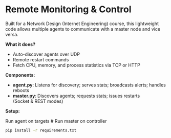 # Remote Monitoring & Control

Built for a Network Design (Internet Engineering) course, this lightweight code allows multiple agents to communicate with a master node and vice versa.

**What it does?**

* Auto-discover agents over UDP
* Remote restart commands
* Fetch CPU, memory, and process statistics via TCP or HTTP

**Components:**

* **agent.py**: Listens for discovery; serves stats; broadcasts alerts; handles reboots
* **master.py**: Discovers agents; requests stats; issues restarts (Socket & REST modes)

**Setup:**

Run agent on targets # Run master on controller

```bash
pip install -r requirements.txt
```
